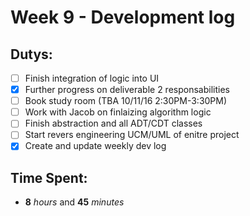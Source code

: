 # Week 9 - Development log

## Dutys:
 - [ ] Finish integration of logic into UI
 - [X] Further progress on deliverable 2 responsabilities
 - [ ] Book study room (TBA 10/11/16 2:30PM-3:30PM)
 - [ ] Work with Jacob on finlaizing algorithm logic
 - [ ] Finish abstraction and all ADT/CDT classes
 - [ ] Start revers engineering UCM/UML of enitre project
 - [X] Create and update weekly dev log

## Time Spent:
* **8** _hours_ and **45** _minutes_
